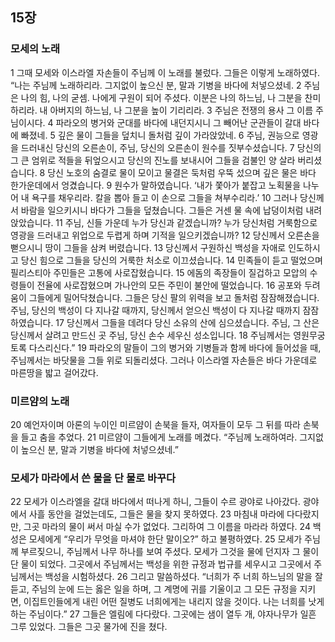 ## 15장
### 모세의 노래
1 그때 모세와 이스라엘 자손들이 주님께 이 노래를 불렀다. 그들은 이렇게 노래하였다. “나는 주님께 노래하리라. 그지없이 높으신 분, 말과 기병을 바다에 처넣으셨네.
2 주님은 나의 힘, 나의 굳셈. 나에게 구원이 되어 주셨다. 이분은 나의 하느님, 나 그분을 찬미하리라. 내 아버지의 하느님, 나 그분을 높이 기리리라.
3 주님은 전쟁의 용사 그 이름 주님이시다.
4 파라오의 병거와 군대를 바다에 내던지시니 그 빼어난 군관들이 갈대 바다에 빠졌네.
5 깊은 물이 그들을 덮치니 돌처럼 깊이 가라앉았네.
6 주님, 권능으로 영광을 드러내신 당신의 오른손이, 주님, 당신의 오른손이 원수를 짓부수셨습니다.
7 당신의 그 큰 엄위로 적들을 뒤엎으시고 당신의 진노를 보내시어 그들을 검불인 양 살라 버리셨습니다.
8 당신 노호의 숨결로 물이 모이고 물결은 둑처럼 우뚝 섰으며 깊은 물은 바다 한가운데에서 엉겼습니다.
9 원수가 말하였습니다. ‘내가 쫓아가 붙잡고 노획물을 나누어 내 욕구를 채우리라. 칼을 뽑아 들고 이 손으로 그들을 쳐부수리라.’
10 그러나 당신께서 바람을 일으키시니 바다가 그들을 덮쳤습니다. 그들은 거센 물 속에 납덩이처럼 내려앉았습니다.
11 주님, 신들 가운데 누가 당신과 같겠습니까? 누가 당신처럼 거룩함으로 영광을 드러내고 위업으로 두렵게 하며 기적을 일으키겠습니까?
12 당신께서 오른손을 뻗으시니 땅이 그들을 삼켜 버렸습니다.
13 당신께서 구원하신 백성을 자애로 인도하시고 당신 힘으로 그들을 당신의 거룩한 처소로 이끄셨습니다.
14 민족들이 듣고 떨었으며 필리스티아 주민들은 고통에 사로잡혔습니다.
15 에돔의 족장들이 질겁하고 모압의 수령들이 전율에 사로잡혔으며 가나안의 모든 주민이 불안에 떨었습니다.
16 공포와 두려움이 그들에게 밀어닥쳤습니다. 그들은 당신 팔의 위력을 보고 돌처럼 잠잠해졌습니다. 주님, 당신의 백성이 다 지나갈 때까지, 당신께서 얻으신 백성이 다 지나갈 때까지 잠잠하였습니다.
17 당신께서 그들을 데려다 당신 소유의 산에 심으셨습니다. 주님, 그 산은 당신께서 살려고 만드신 곳 주님, 당신 손수 세우신 성소입니다.
18 주님께서는 영원무궁토록 다스리신다.”
19 파라오의 말들이 그의 병거와 기병들과 함께 바다에 들어섰을 때, 주님께서는 바닷물을 그들 위로 되돌리셨다. 그러나 이스라엘 자손들은 바다 가운데로 마른땅을 밟고 걸어갔다.
### 미르얌의 노래
20 예언자이며 아론의 누이인 미르얌이 손북을 들자, 여자들이 모두 그 뒤를 따라 손북을 들고 춤을 추었다.
21 미르얌이 그들에게 노래를 메겼다. “주님께 노래하여라. 그지없이 높으신 분, 말과 기병을 바다에 처넣으셨네.”
### 모세가 마라에서 쓴 물을 단 물로 바꾸다
22 모세가 이스라엘을 갈대 바다에서 떠나게 하니, 그들이 수르 광야로 나아갔다. 광야에서 사흘 동안을 걸었는데도, 그들은 물을 찾지 못하였다.
23 마침내 마라에 다다랐지만, 그곳 마라의 물이 써서 마실 수가 없었다. 그리하여 그 이름을 마라라 하였다.
24 백성은 모세에게 “우리가 무엇을 마셔야 한단 말이오?” 하고 불평하였다.
25 모세가 주님께 부르짖으니, 주님께서 나무 하나를 보여 주셨다. 모세가 그것을 물에 던지자 그 물이 단 물이 되었다. 그곳에서 주님께서는 백성을 위한 규정과 법규를 세우시고 그곳에서 주님께서는 백성을 시험하셨다.
26 그리고 말씀하셨다. “너희가 주 너희 하느님의 말을 잘 듣고, 주님의 눈에 드는 옳은 일을 하며, 그 계명에 귀를 기울이고 그 모든 규정을 지키면, 이집트인들에게 내린 어떤 질병도 너희에게는 내리지 않을 것이다. 나는 너희를 낫게 하는 주님이다.”
27 그들은 엘림에 다다랐다. 그곳에는 샘이 열두 개, 야자나무가 일흔 그루 있었다. 그들은 그곳 물가에 진을 쳤다.

